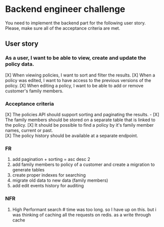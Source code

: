 # Backend engineer challenge

You need to implement the backend part for the following user story. Please, make sure all of the acceptance criteria are met.

## User story

### As a user, I want to be able to view, create and update the policy data.

[X] When viewing policies, I want to sort and filter the results.
[X] When a policy was edited, I want to have access to the previous versions of the policy.
[X] When editing a policy, I want to be able to add or remove customer's family members.

### Acceptance criteria

[X] The policies API should support sorting and paginating the results. -
[X] The family members should be stored on a separate table that is linked to the policy.
[X] It should be possible to find a policy by it's family member names, current or past.  
[X] The policy history should be available at a separate endpoint.

### FR

1. add pagination + sorting = asc desc 2
2. add family members to policy of a customer and create a migration to generate tables
3. create proper indexes for searching
4. migrate old data to new data (family members)
5. add edit events history for auditing

### NFR

1. High Performant search # time was too long. so I have up on this. but i was thinking of caching all the requests on redis. as a write through cache
